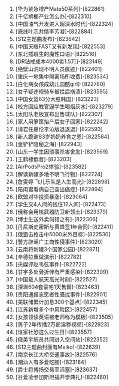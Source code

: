 
1. [华为紧急增产Mate50系列]-[822861]
1. [千亿槟榔产业怎么办]-[822310]
1. [中国油气开发进入超深水时代]-[822324]
1. [底线叶芯共情李芳凝]-[822884]
1. [S12主题曲发布]-[823642]
1. [中国天眼FAST又有新发现]-[822553]
1. [东北插班生的魔性口语]-[822516]
1. [DR钻戒成本4000卖1.5万]-[823149]
1. [绝壁山洞现不明人员痕迹]-[822401]
1. [重庆一地集中隔离场所收费]-[823534]
1. [白化病女孩成幼儿园酷girl]-[822780]
1. [女子疑违规骑车被拦后崩溃]-[823595]
1. [中国女篮63分大胜韩国]-[823223]
1. [校方回应教官逼学生喝烟灰水]-[823279]
1. [太阳队老板宣布出售球队]-[822307]
1. [家人用箩筐抬产后女子回家]-[822242]
1. [请君任嘉伦李沁版退退退]-[822593]
1. [新人跪谢83岁奶奶养育之恩]-[822584]
1. [金铲铲隐秘之海]-[822943]
1. [山东一学生因琐事杀害舍友]-[823569]
1. [王鹤棣低音]-[823203]
1. [AirPodsPro2体验]-[823582]
1. [解读新疆多地不明飞行物]-[822724]
1. [詹雯婷 飞儿乐队是人生高光]-[822898]
1. [陪闺蜜看病自己查出癌症]-[822894]
1. [欧盟对华投资暴涨]-[823064]
1. [学生交4人间的钱住12人间]-[822473]
1. [俄称会用核武器防卫新领土]-[823379]
1. [博士生送外卖何错之有]-[822306]
1. [丹尼斯史密斯与黄蜂签1年合同]-[822411]
1. [俄狙击枪击中5000米外目标]-[822530]
1. [警方辟谣广工商性侵事件]-[823020]
1. [云南将新建3个国家公园]-[822871]
1. [辛德拉重做演示]-[822782]
1. [央媒评赵韦弦事件]-[822722]
1. [甘宇多处骨折伴有严重感染]-[822309]
1. [中国载人航天高光时刻]-[822527]
1. [深圳604套豪宅1天售罄]-[823463]
1. [贵阳通报志愿者性骚扰事件]-[822901]
1. [美联储累计加息300个基点]-[822345]
1. [江苏新增多个中风险区]-[822457]
1. [女孩领读英语被老师称为模板]-[823505]
1. [男子2年传播2万部淫秽视频]-[822923]
1. [谁家社恐这么过生日]-[823557]
1. [俄美宇航员共同进入空间站]-[822352]
1. [S12主题曲封面有Meiko]-[822639]
1. [南京长江大桥交通事故]-[822576]
1. [潮汕人有多爱吃朥]-[823184]
1. [爵士将博扬交易至活塞]-[823637]
1. [谷爱凌参加斯坦福开学典礼]-[822460]